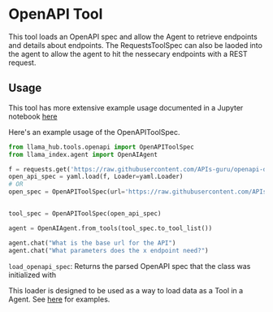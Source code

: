 # OpenAPI Tool

This tool loads an OpenAPI spec and allow the Agent to retrieve endpoints and details about endpoints. The RequestsToolSpec can also be laoded into the agent to allow the agent to hit the nessecary endpoints with a REST request.


## Usage

This tool has more extensive example usage documented in a Jupyter notebook [here](https://github.com/emptycrown/llama-hub/tree/main/llama_hub/tools/notebooks/openapi_and_requests.ipynb)

Here's an example usage of the OpenAPIToolSpec.

```python
from llama_hub.tools.openapi import OpenAPIToolSpec
from llama_index.agent import OpenAIAgent

f = requests.get('https://raw.githubusercontent.com/APIs-guru/openapi-directory/main/APIs/openai.com/1.2.0/openapi.yaml').text
open_api_spec = yaml.load(f, Loader=yaml.Loader)
# OR
open_spec = OpenAPIToolSpec(url='https://raw.githubusercontent.com/APIs-guru/openapi-directory/main/APIs/openai.com/1.2.0/openapi.yaml')


tool_spec = OpenAPIToolSpec(open_api_spec)

agent = OpenAIAgent.from_tools(tool_spec.to_tool_list())

agent.chat("What is the base url for the API")
agent.chat("What parameters does the x endpoint need?")
```

`load_openapi_spec`: Returns the parsed OpenAPI spec that the class was initialized with

This loader is designed to be used as a way to load data as a Tool in a Agent. See [here](https://github.com/emptycrown/llama-hub/tree/main) for examples.

